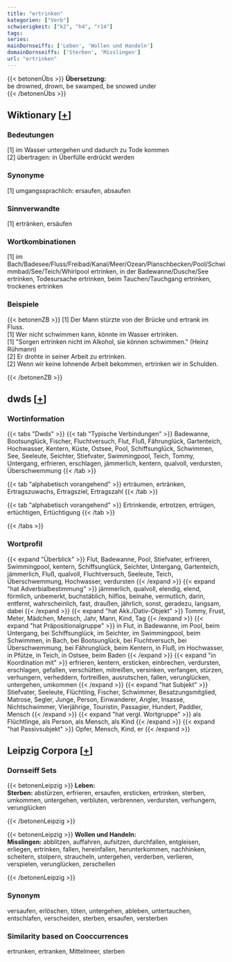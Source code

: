 ```yaml
---
title: "ertrinken"
kategorien: ["Verb"]
schwierigkeit: ["k2", "h4", "r14"]
tags:
series:
mainDornseiffs: ['Leben', 'Wollen und Handeln']
domainDornseiffs: ['Sterben', 'Misslingen']
url: "ertrinken"
---
```


{{< betonenÜbs >}}
**Übersetzung:**  
be drowned, drown, be swamped, be snowed under  
{{< /betonenÜbs >}}

## Wiktionary [[+](https://de.wiktionary.org/wiki/ertrinken)]

### Bedeutungen
[1] im Wasser untergehen und dadurch zu Tode kommen  
[2] übertragen: in Überfülle erdrückt werden  

### Synonyme
[1] umgangssprachlich: ersaufen, absaufen  

### Sinnverwandte
[1] ertränken, ersäufen  

### Wortkombinationen
[1] im Bach/Badesee/Fluss/Freibad/Kanal/Meer/Ozean/Planschbecken/Pool/Schwimmbad/See/Teich/Whirlpool ertrinken, in der Badewanne/Dusche/See ertrinken, Todesursache ertrinken, beim Tauchen/Tauchgang ertrinken, trockenes ertrinken  

### Beispiele
{{< betonenZB >}}
[1] Der Mann stürzte von der Brücke und ertrank im Fluss.  
[1] Wer nicht schwimmen kann, könnte im Wasser ertrinken.  
[1] "Sorgen ertrinken nicht im Alkohol, sie können schwimmen." (Heinz Rühmann)  
[2] Er drohte in seiner Arbeit zu ertrinken.  
[2] Wenn wir keine lohnende Arbeit bekommen, ertrinken wir in Schulden.  

{{< /betonenZB >}}


## dwds [[+](https://www.dwds.de/wb/ertrinken)]

### Wortinformation
{{< tabs "Dwds" >}}
{{< tab "Typische Verbindungen" >}}
Badewanne, Bootsunglück, Fischer, Fluchtversuch, Flut, Fluß, Fährunglück, Gartenteich, Hochwasser, Kentern, Küste, Ostsee, Pool, Schiffsunglück, Schwimmen, See, Seeleute, Seichter, Stiefvater, Swimmingpool, Teich, Tommy, Untergang, erfrieren, erschlagen, jämmerlich, kentern, qualvoll, verdursten, Überschwemmung
{{< /tab >}}

{{< tab "alphabetisch vorangehend" >}}
erträumen, ertränken, Ertragszuwachs, Ertragsziel, Ertragszahl
{{< /tab >}}

{{< tab "alphabetisch vorangehend" >}}
Ertrinkende, ertrotzen, ertrügen, ertüchtigen, Ertüchtigung
{{< /tab >}}

{{< /tabs >}}

### Wortprofil
{{< expand "Überblick" >}} Flut, Badewanne, Pool, Stiefvater, erfrieren, Swimmingpool, kentern, Schiffsunglück, Seichter, Untergang, Gartenteich, jämmerlich, Fluß, qualvoll, Fluchtversuch, Seeleute, Teich, Überschwemmung, Hochwasser, verdursten {{< /expand >}}
{{< expand "hat Adverbialbestimmung" >}} jämmerlich, qualvoll, elendig, elend, förmlich, unbemerkt, buchstäblich, hilflos, beinahe, vermutlich, darin, entfernt, wahrscheinlich, fast, draußen, jährlich, sonst, geradezu, langsam, dabei {{< /expand >}}
{{< expand "hat Akk./Dativ-Objekt" >}} Tommy, Frust, Meter, Mädchen, Mensch, Jahr, Mann, Kind, Tag {{< /expand >}}
{{< expand "hat Präpositionalgruppe" >}} in Flut, in Badewanne, im Pool, beim Untergang, bei Schiffsunglück, im Seichter, im Swimmingpool, beim Schwimmen, in Bach, bei Bootsunglück, bei Fluchtversuch, bei Überschwemmung, bei Fährunglück, beim Kentern, in Fluß, im Hochwasser, in Pfütze, in Teich, in Ostsee, beim Baden {{< /expand >}}
{{< expand "in Koordination mit" >}} erfrieren, kentern, ersticken, einbrechen, verdursten, erschlagen, gefallen, verschütten, mitreißen, versinken, verfangen, stürzen, verhungern, verheddern, fortreißen, ausrutschen, fallen, verunglücken, untergehen, umkommen {{< /expand >}}
{{< expand "hat Subjekt" >}} Stiefvater, Seeleute, Flüchtling, Fischer, Schwimmer, Besatzungsmitglied, Matrose, Segler, Junge, Person, Einwanderer, Angler, Insasse, Nichtschwimmer, Vierjährige, Touristin, Passagier, Hundert, Paddler, Mensch {{< /expand >}}
{{< expand "hat vergl. Wortgruppe" >}} als Flüchtlinge, als Person, als Mensch, als Kind {{< /expand >}}
{{< expand "hat Passivsubjekt" >}} Opfer, Mensch, Kind, er {{< /expand >}}

## Leipzig Corpora [[+](https://corpora.uni-leipzig.de/en/res?word=ertrinken&corpusId=deu_newscrawl-public_2018)]

### Dornseiff Sets
{{< betonenLeipzig >}}
**Leben:**  
**Sterben:** abstürzen, erfrieren, ersaufen, ersticken, ertrinken, sterben, umkommen, untergehen, verbluten, verbrennen, verdursten, verhungern, verunglücken  

{{< /betonenLeipzig >}}


{{< betonenLeipzig >}}
**Wollen und Handeln:**  
**Misslingen:** abblitzen, auffahren, aufsitzen, durchfallen, entgleisen, erliegen, ertrinken, fallen, hereinfallen, herunterkommen, nachhinken, scheitern, stolpern, straucheln, untergehen, verderben, verlieren, verspielen, verunglücken, zerschellen  

{{< /betonenLeipzig >}}

### Synonym
versaufen, erlöschen, töten, untergehen, ableben, untertauchen, entschlafen, verscheiden, sterben, ersaufen, versterben


### Similarity based on Cooccurrences
ertrunken, ertranken, Mittelmeer, sterben

